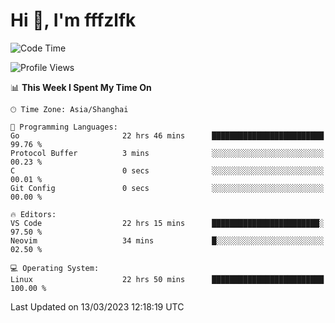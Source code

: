 # Hi 👋, I'm fffzlfk

<!--START_SECTION:waka-->
![Code Time](http://img.shields.io/badge/Code%20Time-108%20hrs%2031%20mins-blue)

![Profile Views](http://img.shields.io/badge/Profile%20Views-0-blue)

📊 **This Week I Spent My Time On** 

```text
🕑︎ Time Zone: Asia/Shanghai

💬 Programming Languages: 
Go                       22 hrs 46 mins      █████████████████████████   99.76 % 
Protocol Buffer          3 mins              ░░░░░░░░░░░░░░░░░░░░░░░░░   00.23 % 
C                        0 secs              ░░░░░░░░░░░░░░░░░░░░░░░░░   00.01 % 
Git Config               0 secs              ░░░░░░░░░░░░░░░░░░░░░░░░░   00.00 % 

🔥 Editors: 
VS Code                  22 hrs 15 mins      ████████████████████████░   97.50 % 
Neovim                   34 mins             █░░░░░░░░░░░░░░░░░░░░░░░░   02.50 % 

💻 Operating System: 
Linux                    22 hrs 50 mins      █████████████████████████   100.00 % 
```


 Last Updated on 13/03/2023 12:18:19 UTC
<!--END_SECTION:waka-->
